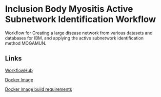 # Inclusion Body Myositis Active Subnetwork Identification Workflow

Workflow for Creating a large disease network from various datasets and databases for IBM, and applying the active subnetwork identification method MOGAMUN.

## Links
[WorkflowHub](https://workflowhub.eu/workflows/681)

[Docker Image](https://hub.docker.com/R/jdwijnbergen/multi-omics_asi)

[Docker Image build requirements](https://doi.org/10.5281/zenodo.10210364)
